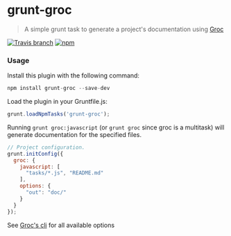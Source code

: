 grunt-groc
================

> A simple grunt task to generate a project's documentation using [Groc](http://nevir.github.com/groc/)

[![Travis branch](https://img.shields.io/travis/joyent/node/v0.6.svg)](https://travis-ci.org/jdcataldo/grunt-groc)
[![npm](https://img.shields.io/npm/dm/localeval.svg)](https://www.npmjs.com/package/grunt-groc)


### Usage
Install this plugin with the following command:

```js
npm install grunt-groc --save-dev
```

Load the plugin in your Gruntfile.js:

```js
grunt.loadNpmTasks('grunt-groc');
```

Running `grunt groc:javascript` (or `grunt groc` since groc is a multitask) will generate documentation for the specified files.

```js
// Project configuration.
grunt.initConfig({
  groc: {
    javascript: [
      "tasks/*.js", "README.md"
    ],
    options: {
      "out": "doc/"
    }
  }
});
```

See [Groc's cli](http://nevir.github.com/groc/cli.html) for all available options
